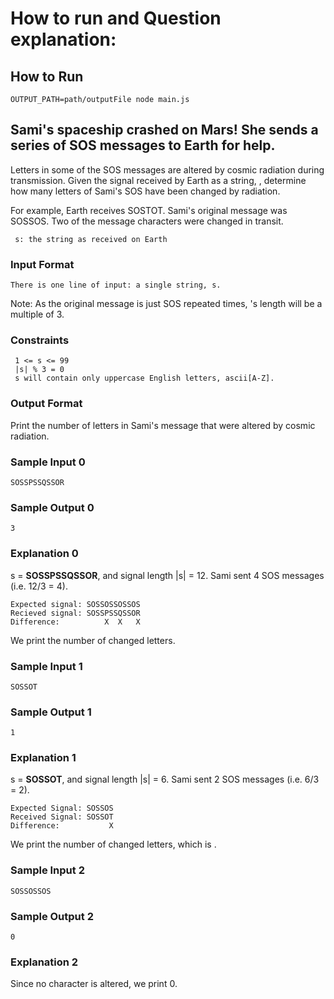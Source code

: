 # How to run and Question explanation:

## How to Run
```
OUTPUT_PATH=path/outputFile node main.js
```
## Sami's spaceship crashed on Mars! She sends a series of SOS messages to Earth for help.

Letters in some of the SOS messages are altered by cosmic radiation during transmission. Given the signal received by Earth as a string, , determine how many letters of Sami's SOS have been changed by radiation.

For example, Earth receives SOSTOT. Sami's original message was SOSSOS. Two of the message characters were changed in transit.

```
 s: the string as received on Earth
```
### Input Format
```
There is one line of input: a single string, s.
```

Note: As the original message is just SOS repeated  times, 's length will be a multiple of 3.

### Constraints
```
 1 <= s <= 99
 |s| % 3 = 0
 s will contain only uppercase English letters, ascii[A-Z].
```

### Output Format
Print the number of letters in Sami's message that were altered by cosmic radiation.

### Sample Input 0
```
SOSSPSSQSSOR
```

### Sample Output 0
```
3
```
### Explanation 0
s = **SOSSPSSQSSOR**, and signal length |s| = 12. Sami sent 4 SOS messages (i.e. 12/3 = 4).
```
Expected signal: SOSSOSSOSSOS
Recieved signal: SOSSPSSQSSOR
Difference:          X  X   X
```
We print the number of changed letters.

### Sample Input 1
```
SOSSOT
```
### Sample Output 1
```
1
```
### Explanation 1

s = **SOSSOT**, and signal length |s| = 6. Sami sent 2 SOS messages (i.e. 6/3 = 2).
```
Expected Signal: SOSSOS     
Received Signal: SOSSOT
Difference:           X
```
We print the number of changed letters, which is .

### Sample Input 2
```
SOSSOSSOS
```
### Sample Output 2
```
0
```
### Explanation 2

Since no character is altered, we print 0.
